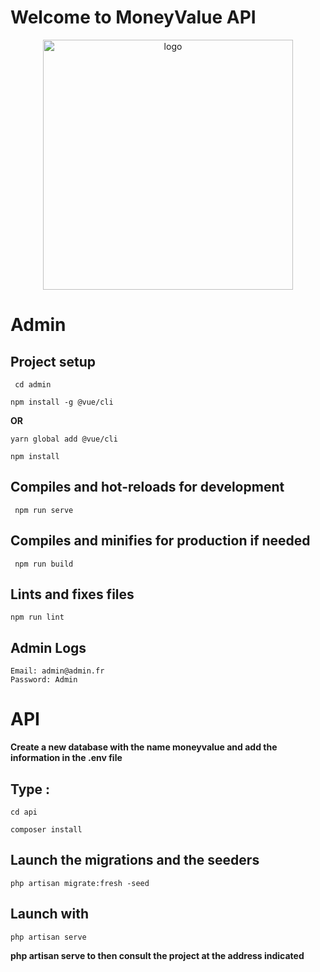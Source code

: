 # **Welcome to MoneyValue API**

<p align="center"><a href="#" target="_blank"><img src="https://cdn4.iconfinder.com/data/icons/world-currency-2/512/USD-512.png" width="400" alt="logo"></a></p>

# **Admin**

## Project setup
```
 cd admin 
```
```
npm install -g @vue/cli 
```
**OR**
```
yarn global add @vue/cli 
```
```
npm install 
```
## Compiles and hot-reloads for development
```
 npm run serve 
```
## Compiles and minifies for production if needed
```
 npm run build 
```
## Lints and fixes files

 ```
 npm run lint 
 ```

## Admin Logs
```
Email: admin@admin.fr 
Password: Admin
```

# **API**

**Create a new database with the name moneyvalue and add the information in the .env file**


## Type :

  ```
 cd api
 ```
 ```
 composer install
 ```

## Launch the migrations and the seeders

  ```
  php artisan migrate:fresh -seed
 ```

## Launch with

   ```
   php artisan serve
  ```
**php artisan serve to then consult the project at the address indicated**



